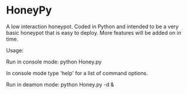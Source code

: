 HoneyPy
=======

A low interaction honeypot. Coded in Python and intended to be a very basic honeypot that is easy to deploy. More features will be added on in time.

Usage:

Run in console mode: python Honey.py

In console mode type 'help' for a list of command options.

Run in deamon mode: python Honey.py -d &
